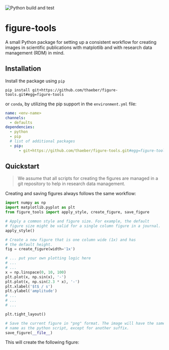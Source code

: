 ![Python build and test](https://github.com/thaeber/figure-tools/workflows/Python%20build%20and%20test/badge.svg?branch=main)

# figure-tools
A small Python package for setting up a consistent workflow for creating images in scientific publications with matplotlib and with research data management (RDM) in mind.

## Installation

Install the package using `pip`

```shell
pip install git+https://github.com/thaeber/figure-tools.git#egg=figure-tools
```

or `conda`, by utilizing the pip support in the `environment.yml` file:

```yaml
name: <env-name>
channels:
  - defaults
dependencies:
  - python
  - pip
  # list of additional packages
  - pip:
      - git+https://github.com/thaeber/figure-tools.git#egg=figure-tools
```

## Quickstart

> We assume that all scripts for creating the figures are managed in
> a git repository to help in research data management.

Creating and saving figures always follows the same workflow:

```python
import numpy as np
import matplotlib.pyplot as plt
from figure_tools import apply_style, create_figure, save_figure

# Apply a common style and figure size. For example, the default
# figure size might be valid for a single column figure in a journal.
apply_style()

# Create a new figure that is one column wide (1x) and has 
# the default height.
fig = create_figure(width='1x')

# ... put your own plotting logic here
# ...
# ...
x = np.linspace(0, 10, 100)
plt.plot(x, np.sin(x), '-')
plt.plot(x, np.sin(2.3 * x), '-')
plt.xlabel('$t$ / s')
plt.ylabel('amplitude')
# ...
# ...
# ...

plt.tight_layout()

# Save the current figure in "png" format. The image will have the same
# name as the python script, except for another suffix.
save_figure(__file__)
```

This will create the following figure:

